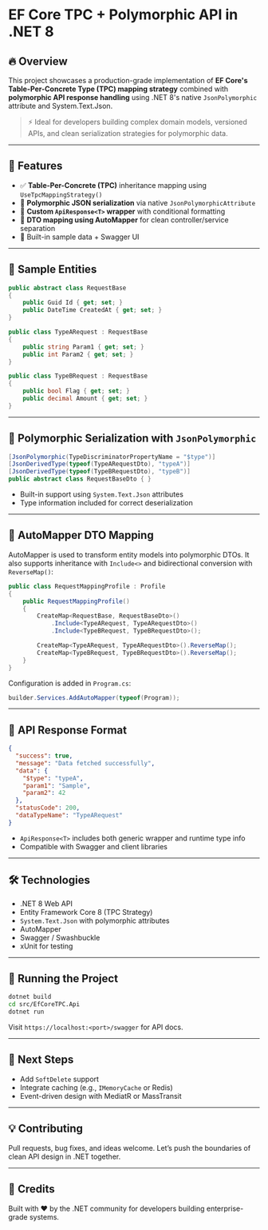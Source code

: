 # EF Core TPC + Polymorphic API in .NET 8

## 🔥 Overview
This project showcases a production-grade implementation of **EF Core's Table-Per-Concrete Type (TPC) mapping strategy** combined with **polymorphic API response handling** using .NET 8's native `JsonPolymorphic` attribute and System.Text.Json.

> ⚡ Ideal for developers building complex domain models, versioned APIs, and clean serialization strategies for polymorphic data.

---

## 🎯 Features

- ✅ **Table-Per-Concrete (TPC)** inheritance mapping using `UseTpcMappingStrategy()`
- 🔄 **Polymorphic JSON serialization** via native `JsonPolymorphicAttribute`
- 🧾 **Custom `ApiResponse<T>` wrapper** with conditional formatting
- 🔀 **DTO mapping using AutoMapper** for clean controller/service separation
- 🧪 Built-in sample data + Swagger UI

---

## 🧩 Sample Entities

```csharp
public abstract class RequestBase
{
    public Guid Id { get; set; }
    public DateTime CreatedAt { get; set; }
}

public class TypeARequest : RequestBase
{
    public string Param1 { get; set; }
    public int Param2 { get; set; }
}

public class TypeBRequest : RequestBase
{
    public bool Flag { get; set; }
    public decimal Amount { get; set; }
}
```

---

## 🔁 Polymorphic Serialization with `JsonPolymorphic`

```csharp
[JsonPolymorphic(TypeDiscriminatorPropertyName = "$type")]
[JsonDerivedType(typeof(TypeARequestDto), "typeA")]
[JsonDerivedType(typeof(TypeBRequestDto), "typeB")]
public abstract class RequestBaseDto { }
```

- Built-in support using `System.Text.Json` attributes
- Type information included for correct deserialization

---

## 🔄 AutoMapper DTO Mapping

AutoMapper is used to transform entity models into polymorphic DTOs. It also supports inheritance with `Include<>` and bidirectional conversion with `ReverseMap()`:

```csharp
public class RequestMappingProfile : Profile
{
    public RequestMappingProfile()
    {
        CreateMap<RequestBase, RequestBaseDto>()
            .Include<TypeARequest, TypeARequestDto>()
            .Include<TypeBRequest, TypeBRequestDto>();

        CreateMap<TypeARequest, TypeARequestDto>().ReverseMap();
        CreateMap<TypeBRequest, TypeBRequestDto>().ReverseMap();
    }
}
```

Configuration is added in `Program.cs`:
```csharp
builder.Services.AddAutoMapper(typeof(Program));
```

---

## 🔁 API Response Format

```json
{
  "success": true,
  "message": "Data fetched successfully",
  "data": {
    "$type": "typeA",
    "param1": "Sample",
    "param2": 42
  },
  "statusCode": 200,
  "dataTypeName": "TypeARequest"
}
```

- `ApiResponse<T>` includes both generic wrapper and runtime type info
- Compatible with Swagger and client libraries

---

## 🛠️ Technologies

- .NET 8 Web API
- Entity Framework Core 8 (TPC Strategy)
- `System.Text.Json` with polymorphic attributes
- AutoMapper
- Swagger / Swashbuckle
- xUnit for testing

---

## 🚀 Running the Project

```bash
dotnet build
cd src/EfCoreTPC.Api
dotnet run
```
Visit `https://localhost:<port>/swagger` for API docs.

---

## 📌 Next Steps

- Add `SoftDelete` support
- Integrate caching (e.g., `IMemoryCache` or Redis)
- Event-driven design with MediatR or MassTransit

---

## 💡 Contributing

Pull requests, bug fixes, and ideas welcome. Let’s push the boundaries of clean API design in .NET together.

---

## 📣 Credits
Built with ❤️ by the .NET community for developers building enterprise-grade systems.
